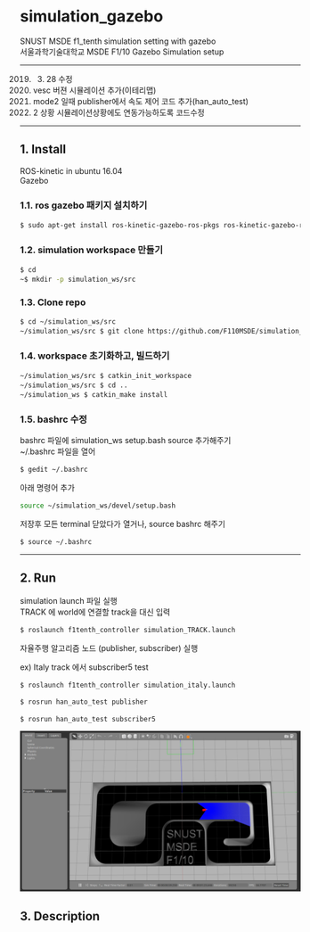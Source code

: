 # simulation_gazebo
SNUST MSDE f1_tenth simulation setting with gazebo  
서울과학기술대학교 MSDE F1/10 Gazebo Simulation setup

---
2019. 3. 28 수정  
1. vesc 버젼 시뮬레이션 추가(이테리맵)
2. mode2 일때 publisher에서 속도 제어 코드 추가(han_auto_test)
3. 2 상황 시뮬레이션상황에도 연동가능하도록 코드수정
  
  
---
## 1. Install
ROS-kinetic in ubuntu 16.04  
Gazebo

### 1.1. ros gazebo 패키지 설치하기

```bash
$ sudo apt-get install ros-kinetic-gazebo-ros-pkgs ros-kinetic-gazebo-ros-control ros-kinetic-joint-state-controller ros-kinetic-effort-controllers
```


### 1.2. simulation workspace 만들기

```bash
$ cd
~$ mkdir -p simulation_ws/src
```


### 1.3. Clone repo

```bash
$ cd ~/simulation_ws/src
~/simulation_ws/src $ git clone https://github.com/F110MSDE/simulation_gazebo.git
```

### 1.4. workspace 초기화하고, 빌드하기

```bash
~/simulation_ws/src $ catkin_init_workspace
~/simulation_ws/src $ cd ..
~/simulation_ws $ catkin_make install
```

### 1.5. bashrc 수정

bashrc 파일에 simulation_ws setup.bash source 추가해주기  
~/.bashrc 파일을 열어
```bash
$ gedit ~/.bashrc
```
아래 명령어 추가
```bash
source ~/simulation_ws/devel/setup.bash
```
저장후 모든 terminal 닫았다가 열거나, source bashrc 해주기
```bash
$ source ~/.bashrc
```
  
  
---
## 2. Run

simulation launch 파일 실행  
TRACK 에 world에 연결할 track을 대신 입력
``` bash
$ roslaunch f1tenth_controller simulation_TRACK.launch
```
자율주행 알고리즘 노드 (publisher, subscriber) 실행  
   
   
ex)  Italy track 에서 subscriber5 test
```bash
$ roslaunch f1tenth_controller simulation_italy.launch
```
```bash
$ rosrun han_auto_test publisher
```
```
$ rosrun han_auto_test subscriber5
```
![Alt text](gazebo_example.png)


## 3. Description


